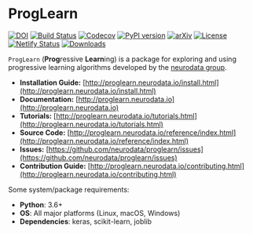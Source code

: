 # ProgLearn

[![DOI](https://zenodo.org/badge/DOI/10.5281/zenodo.4276573.svg)](https://doi.org/10.5281/zenodo.4276573)
[![Build Status](https://travis-ci.org/neurodata/ProgLearn.svg?branch=main)](https://travis-ci.org/neurodata/ProgLearn)
[![Codecov](https://codecov.io/gh/neurodata/ProgLearn/branches/main/graph/badge.svg)](https://codecov.io/gh/neurodata/ProgLearn)
[![PyPI version](https://img.shields.io/pypi/v/proglearn.svg)](https://pypi.org/project/proglearn/)
[![arXiv](https://img.shields.io/badge/arXiv-2004.12908-red.svg?style=flat)](https://arxiv.org/abs/2004.12908)
[![License](https://img.shields.io/badge/License-MIT-blue)](https://opensource.org/licenses/MIT)
[![Netlify Status](https://img.shields.io/netlify/97f86f49-81ed-4292-a100-f7031b54ecc7)](https://app.netlify.com/sites/neuro-data-proglearn/deploys)
[![Downloads](https://img.shields.io/pypi/dm/proglearn.svg)](https://pypi.org/project/proglearn/#files)


`ProgLearn` (**Prog**ressive **Learn**ing) is a package for exploring and using progressive learning algorithms developed by the [neurodata group](https://neurodata.io).

- **Installation Guide:** [http://proglearn.neurodata.io/install.html](http://proglearn.neurodata.io/install.html)
- **Documentation:** [http://proglearn.neurodata.io](http://proglearn.neurodata.io)
- **Tutorials:** [http://proglearn.neurodata.io/tutorials.html](http://proglearn.neurodata.io/tutorials.html)
- **Source Code:** [http://proglearn.neurodata.io/reference/index.html](http://proglearn.neurodata.io/reference/index.html)
- **Issues:** [https://github.com/neurodata/proglearn/issues](https://github.com/neurodata/proglearn/issues)
- **Contribution Guide:** [http://proglearn.neurodata.io/contributing.html](http://proglearn.neurodata.io/contributing.html)

Some system/package requirements:
- **Python**: 3.6+
- **OS**: All major platforms (Linux, macOS, Windows)
- **Dependencies**: keras, scikit-learn, joblib
